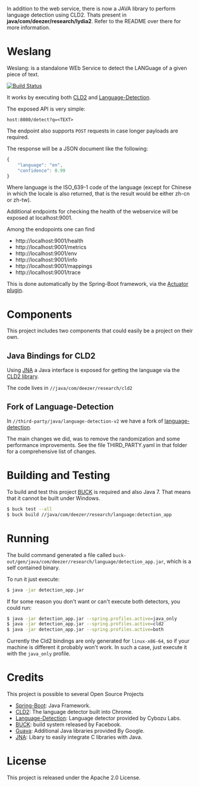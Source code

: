 In addition to the web service, there is now a JAVA library to perform language detection using CLD2. Thats present in **java/com/deezer/research/lydia2**. Refer to the README over there for more information.

Weslang
=======
Weslang: is a standalone WEb Service to detect the LANGuage of a given piece
of text.

[![Build Status](https://travis-ci.org/deezer/weslang.svg?branch=master)](https://travis-ci.org/deezer/weslang)

It works by executing both [CLD2](https://code.google.com/p/cld2/) and
[Language-Detection](https://code.google.com/p/language-detection/).

The exposed API is very simple:

```
host:8080/detect?q=<TEXT>
```

The endpoint also supports `POST` requests in case longer payloads are required.

The response will be a JSON document like the following:

```javascript
{
    "language": "en",
    "confidence": 0.99
}
```

Where language is the ISO_639-1 code of the language (except for Chinese in
which the locale is also returned, that is the result would be either zh-cn or
zh-tw).

Additional endpoints for checking the health of the webservice will be exposed
at localhost:9001.

Among the endopoints one can find

* http://localhost:9001/health
* http://localhost:9001/metrics
* http://localhost:9001/env
* http://localhost:9001/info
* http://localhost:9001/mappings
* http://localhost:9001/trace

This is done automatically by the Spring-Boot framework, via the
[Actuator plugin](http://docs.spring.io/spring-boot/docs/current-SNAPSHOT/reference/htmlsingle/#production-ready).

Components
==========

This project includes two components that could easily be a project on their
own.

Java Bindings for CLD2
----------------------
Using [JNA](https://github.com/twall/jna) a Java interface is exposed for
getting the language via the [CLD2 library](https://code.google.com/p/cld2/).

The code lives in `//java/com/deezer/research/cld2`

Fork of Language-Detection
--------------------------
In `//third-party/java/language-detection-v2` we have a fork of
[language-detection](https://code.google.com/p/language-detection/).

The main changes we did, was to remove the randomization and some performance
improvements. See the file THIRD_PARTY.yaml in that folder for a comprehensive
list of changes.

Building and Testing
====================

To build and test this project [BUCK](https://facebook.github.io/buck/) is
required and also Java 7. That means that it cannot be built under Windows.

```bash
$ buck test --all
$ buck build //java/com/deezer/research/language:detection_app
```

Running
=======

The build command generated a file called
`buck-out/gen/java/com/deezer/research/language/detection_app.jar`, which is a
self contained binary.

To run it just execute:

```bash
$ java -jar detection_app.jar
```

If for some reason you don't want or can't execute both detectors, you could
run:

```bash
$ java -jar detection_app.jar --spring.profiles.active=java_only
$ java -jar detection_app.jar --spring.profiles.active=cld2
$ java -jar detection_app.jar --spring.profiles.active=both
```

Currently the Cld2 bindings are only generated for `linux-x86-64`, so if your
machine is different it probably won't work. In such a case, just execute it
with the `java_only` profile.

Credits
=======

This project is possible to several Open Source Projects

* [Spring-Boot](http://projects.spring.io/spring-boot/): Java Framework.
* [CLD2](https://code.google.com/p/cld2/): The language detector built into Chrome.
* [Language-Detection](https://code.google.com/p/language-detection/): Language detector provided by Cybozu Labs.
* [BUCK](https://facebook.github.io/buck/): build system released by Facebook.
* [Guava](https://code.google.com/p/guava-libraries/): Additional Java libraries provided By Google.
* [JNA](https://github.com/twall/jna): Libary to easily integrate C libraries with Java.

License
=======
This project is released under the Apache 2.0 License.
